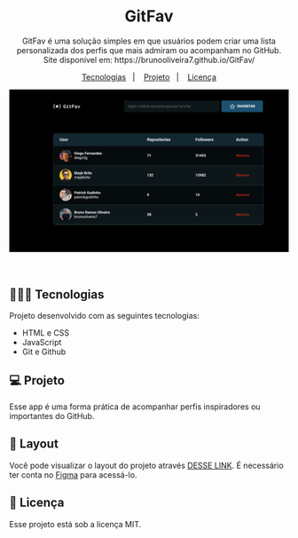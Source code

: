 <h1 align="center"> GitFav </h1>

<p align="center">
GitFav é uma solução simples em que usuários podem criar uma lista personalizada dos perfis que mais admiram ou acompanham no GitHub. Site disponível em: https://brunooliveira7.github.io/GitFav/
</p>

<p align="center">
  <a href="#-tecnologias">Tecnologias</a>&nbsp;&nbsp;&nbsp;|&nbsp;&nbsp;&nbsp;
  <a href="#-projeto">Projeto</a>&nbsp;&nbsp;&nbsp;|&nbsp;&nbsp;&nbsp;
  <a href="#memo-licença">Licença</a>
</p>

<p align="center">
  <img alt="License" src="https://github.com/brunooliveira7/GitFav/blob/main/assets/Layout%20GitFav.png">
</p>

<br>

## 🧑🏻‍💻 Tecnologias

Projeto desenvolvido com as seguintes tecnologias:

- HTML e CSS
- JavaScript
- Git e Github

## 💻 Projeto

Esse app é uma forma prática de acompanhar perfis inspiradores ou importantes do GitHub.

## 🔖 Layout

Você pode visualizar o layout do projeto através [DESSE LINK](https://www.figma.com/design/TQ2TRMpmRGGLV0zLv5zizm/%5BDesafios-Explorer%5D-GitFav-(Copy)-(Copy)?node-id=208-404&node-type=frame&m=dev). É necessário ter conta no [Figma](https://figma.com) para acessá-lo.

## :memo: Licença

Esse projeto está sob a licença MIT.
